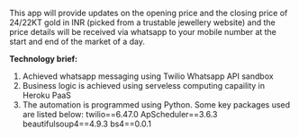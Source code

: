 This app will provide updates on the opening price and the closing price of 24/22KT gold in INR (picked from a trustable jewellery website) and the price details will be received via whatsapp to your mobile number at the start and end of the market of a day. 

**Technology brief:**
1. Achieved whatsapp messaging using Twilio Whatsapp API sandbox
2. Business logic is achieved using serveless computing capaility in Heroku PaaS
3. The automation is programmed using Python. Some key packages used are listed below: 
     twilio==6.47.0
     ApScheduler==3.6.3
     beautifulsoup4==4.9.3
     bs4==0.0.1
